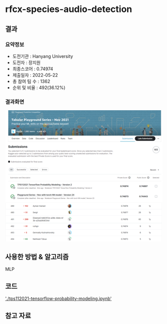 # rfcx-species-audio-detection

## 결과

### 요약정보

- 도전기관 : Hanyang University
- 도전자 : 장지원
- 최종스코어 : 0.74974
- 제출일자 : 2022-05-22
- 총 참여 팀 수 : 1362
- 순위 및 비율 : 492(36.12%)

### 결과화면

![leaderboard](./img/score.png)
![leaderboard](./img/leaderboard.png)

## 사용한 방법 & 알고리즘
MLP

## 코드
['./tps112021-tensorflow-probability-modeling.ipynb'](./tps112021-tensorflow-probability-modeling.ipynb)

## 참고 자료
